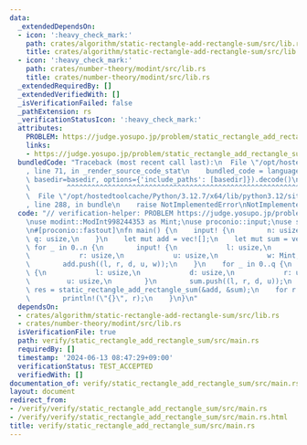```yaml
---
data:
  _extendedDependsOn:
  - icon: ':heavy_check_mark:'
    path: crates/algorithm/static-rectangle-add-rectangle-sum/src/lib.rs
    title: crates/algorithm/static-rectangle-add-rectangle-sum/src/lib.rs
  - icon: ':heavy_check_mark:'
    path: crates/number-theory/modint/src/lib.rs
    title: crates/number-theory/modint/src/lib.rs
  _extendedRequiredBy: []
  _extendedVerifiedWith: []
  _isVerificationFailed: false
  _pathExtension: rs
  _verificationStatusIcon: ':heavy_check_mark:'
  attributes:
    PROBLEM: https://judge.yosupo.jp/problem/static_rectangle_add_rectangle_sum
    links:
    - https://judge.yosupo.jp/problem/static_rectangle_add_rectangle_sum
  bundledCode: "Traceback (most recent call last):\n  File \"/opt/hostedtoolcache/Python/3.12.7/x64/lib/python3.12/site-packages/onlinejudge_verify/documentation/build.py\"\
    , line 71, in _render_source_code_stat\n    bundled_code = language.bundle(stat.path,\
    \ basedir=basedir, options={'include_paths': [basedir]}).decode()\n          \
    \         ^^^^^^^^^^^^^^^^^^^^^^^^^^^^^^^^^^^^^^^^^^^^^^^^^^^^^^^^^^^^^^^^^^^^^^^^^^^^^^^^^\n\
    \  File \"/opt/hostedtoolcache/Python/3.12.7/x64/lib/python3.12/site-packages/onlinejudge_verify/languages/rust.py\"\
    , line 288, in bundle\n    raise NotImplementedError\nNotImplementedError\n"
  code: "// verification-helper: PROBLEM https://judge.yosupo.jp/problem/static_rectangle_add_rectangle_sum\n\
    \nuse modint::ModInt998244353 as Mint;\nuse proconio::input;\nuse static_rectangle_add_rectangle_sum::static_rectangle_add_rectangle_sum;\n\
    \n#[proconio::fastout]\nfn main() {\n    input! {\n        n: usize,\n       \
    \ q: usize,\n    }\n    let mut add = vec![];\n    let mut sum = vec![];\n   \
    \ for _ in 0..n {\n        input! {\n            l: usize,\n            d: usize,\n\
    \            r: usize,\n            u: usize,\n            w: Mint,\n        }\n\
    \        add.push((l, r, d, u, w));\n    }\n    for _ in 0..q {\n        input!\
    \ {\n            l: usize,\n            d: usize,\n            r: usize,\n   \
    \         u: usize,\n        }\n        sum.push((l, r, d, u));\n    }\n    let\
    \ res = static_rectangle_add_rectangle_sum(&add, &sum);\n    for r in res {\n\
    \        println!(\"{}\", r);\n    }\n}\n"
  dependsOn:
  - crates/algorithm/static-rectangle-add-rectangle-sum/src/lib.rs
  - crates/number-theory/modint/src/lib.rs
  isVerificationFile: true
  path: verify/static_rectangle_add_rectangle_sum/src/main.rs
  requiredBy: []
  timestamp: '2024-06-13 08:47:29+09:00'
  verificationStatus: TEST_ACCEPTED
  verifiedWith: []
documentation_of: verify/static_rectangle_add_rectangle_sum/src/main.rs
layout: document
redirect_from:
- /verify/verify/static_rectangle_add_rectangle_sum/src/main.rs
- /verify/verify/static_rectangle_add_rectangle_sum/src/main.rs.html
title: verify/static_rectangle_add_rectangle_sum/src/main.rs
---
```


